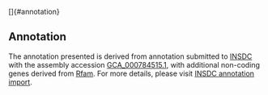 []{#annotation}

Annotation
----------

The annotation presented is derived from annotation submitted to
[INSDC](http://www.insdc.org) with the assembly accession
[GCA\_000784515.1](http://www.ebi.ac.uk/ena/data/view/GCA_000784515.1),
with additional non-coding genes derived from
[Rfam](http://rfam.xfam.org/). For more details, please visit [INSDC
annotation
import](http://ensemblgenomes.org/info/data/insdc_annotation).
